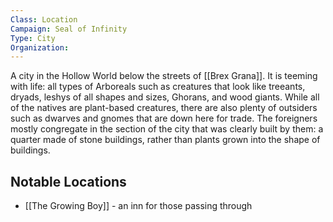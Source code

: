 ```yaml
---
Class: Location
Campaign: Seal of Infinity
Type: City
Organization:
---
```

A city in the Hollow World below the streets of [[Brex Grana]]. It is teeming with life: all types of Arboreals such as creatures that look like treeants, dryads, leshys of all shapes and sizes, Ghorans, and wood giants. While all of the natives are plant-based creatures, there are also plenty of outsiders such as dwarves and gnomes that are down here for trade. The foreigners mostly congregate in the section of the city that was clearly built by them: a quarter made of stone buildings, rather than plants grown into the shape of buildings.

## Notable Locations
- [[The Growing Boy]] - an inn for those passing through